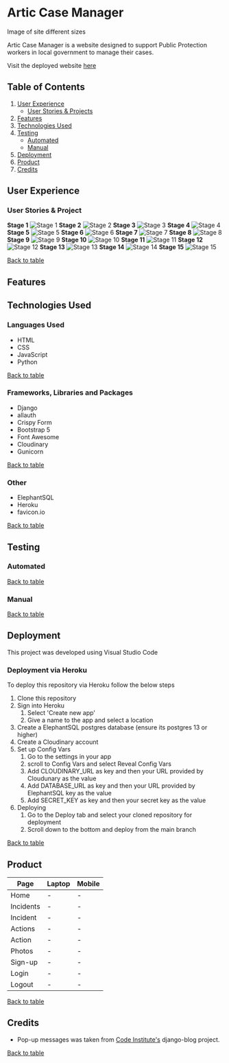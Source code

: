 # Artic Case Manager

Image of site different sizes

Artic Case Manager is a website designed to support Public Protection workers in local government to manage their cases.

Visit the deployed website [here](https://project-4-artic-case-manager-0cfe222fc6e4.herokuapp.com/)

## Table of Contents

1. [User Experience](#user-experience)
    * [User Stories & Projects](#user-stories--project)
2. [Features](#features)
3. [Technologies Used](#technologies-used)
4. [Testing](#testing)
    * [Automated](#automated)
    * [Manual](#manual)
5. [Deployment](#deployment)
6. [Product](#product)
7. [Credits](#credits)

## User Experience

### User Stories & Project

**Stage 1**
![Stage 1](assets/project-timelines/stage1.png)
**Stage 2**
![Stage 2](assets/project-timelines/stage2.png)
**Stage 3**
![Stage 3](assets/project-timelines/stage3.png)
**Stage 4**
![Stage 4](assets/project-timelines/stage4.png)
**Stage 5**
![Stage 5](assets/project-timelines/stage5.png)
**Stage 6**
![Stage 6](assets/project-timelines/stage6.png)
**Stage 7**
![Stage 7](assets/project-timelines/stage7.png)
**Stage 8**
![Stage 8](assets/project-timelines/stage8.png)
**Stage 9**
![Stage 9](assets/project-timelines/stage9.png)
**Stage 10**
![Stage 10](assets/project-timelines/stage10.png)
**Stage 11**
![Stage 11](assets/project-timelines/stage11.png)
**Stage 12**
![Stage 12](assets/project-timelines/stage12.png)
**Stage 13**
![Stage 13](assets/project-timelines/stage13.png)
**Stage 14**
![Stage 14](assets/project-timelines/stage14.png)
**Stage 15**
![Stage 15](assets/project-timelines/stage15.png)

[Back to table](#table-of-contents)

## Features

## Technologies Used

### Languages Used
* HTML
* CSS
* JavaScript
* Python

[Back to table](#table-of-contents)

### Frameworks, Libraries and Packages
* Django
* allauth
* Crispy Form
* Bootstrap 5
* Font Awesome
* Cloudinary
* Gunicorn

[Back to table](#table-of-contents)

### Other
* ElephantSQL
* Heroku
* favicon.io

[Back to table](#table-of-contents)

## Testing

### Automated

[Back to table](#table-of-contents)

### Manual

[Back to table](#table-of-contents)

## Deployment
This project was developed using Visual Studio Code

### Deployment via Heroku
To deploy this repository via Heroku follow the below steps

1. Clone this repository
2. Sign into Heroku
    1. Select 'Create new app'
    2. Give a name to the app and select a location
3. Create a ElephantSQL postgres database (ensure its postgres 13 or higher)
4. Create a Cloudinary account
5. Set up Config Vars
    1. Go to the settings in your app
    2. scroll to Config Vars and select Reveal Config Vars
    3. Add CLOUDINARY_URL as key and then your URL provided by Cloudunary as the value
    4. Add DATABASE_URL as key and then your URL provided by ElephantSQL key as the value
    5. Add SECRET_KEY as key and then your secret key as the value
6. Deploying
    1. Go to the Deploy tab and select your cloned repository for deployment
    2. Scroll down to the bottom and deploy from the main branch

[Back to table](#table-of-contents)


## Product

Page | Laptop | Mobile |
--- | --- | --- |
| Home | - | - |
| Incidents | - | - |
| Incident | - | - |
| Actions | - | - |
| Action | - | - |
| Photos | - | - |
| Sign-up | - | - |
| Login | - | - |
| Logout | - | - |

[Back to table](#table-of-contents)

## Credits
* Pop-up messages was taken from [Code Institute's](https://codeinstitute.net/) django-blog project.

[Back to table](#table-of-contents)

